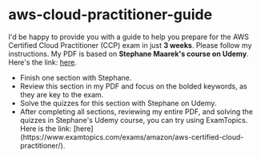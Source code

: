 # aws-cloud-practitioner-guide
I'd be happy to provide you with a guide to help you prepare for the AWS Certified Cloud Practitioner (CCP) exam in just **3 weeks**. Please follow my instructions. My PDF is based on **Stephane Maarek's course on Udemy**. Here's the link: [here](https://www.udemy.com/course/aws-certified-cloud-practitioner-new/).
<ul>
              <li> Finish one section with Stephane.</li>
              <li>Review this section in my PDF and focus on the bolded keywords, as they are key to the exam.</li>
              <li>Solve the quizzes for this section with Stephane on Udemy.</li>
              <li>After completing all sections, reviewing my entire PDF, and solving the quizzes in Stephane's Udemy course, you can try using ExamTopics. Here is the link: [here](https://www.examtopics.com/exams/amazon/aws-certified-cloud-practitioner/).</li>
</ul>
